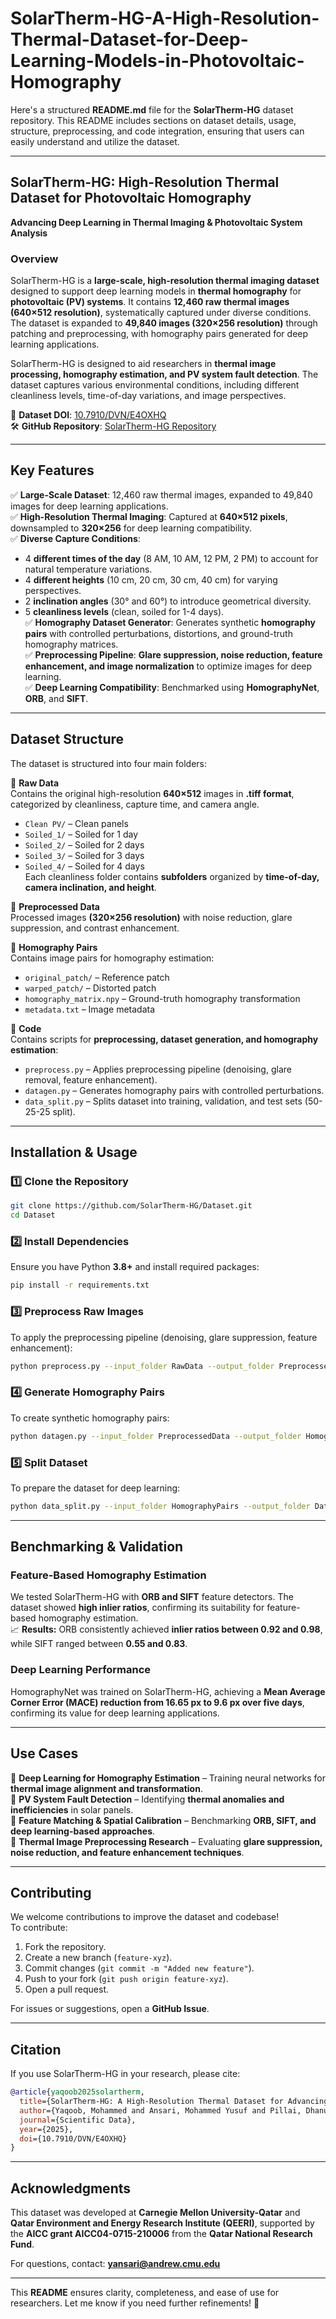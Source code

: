 # SolarTherm-HG-A-High-Resolution-Thermal-Dataset-for-Deep-Learning-Models-in-Photovoltaic-Homography

Here's a structured **README.md** file for the **SolarTherm-HG** dataset repository. This README includes sections on dataset details, usage, structure, preprocessing, and code integration, ensuring that users can easily understand and utilize the dataset.  

---

## **SolarTherm-HG: High-Resolution Thermal Dataset for Photovoltaic Homography**
**Advancing Deep Learning in Thermal Imaging & Photovoltaic System Analysis**

### **Overview**
SolarTherm-HG is a **large-scale, high-resolution thermal imaging dataset** designed to support deep learning models in **thermal homography** for **photovoltaic (PV) systems**. It contains **12,460 raw thermal images (640×512 resolution)**, systematically captured under diverse conditions. The dataset is expanded to **49,840 images (320×256 resolution)** through patching and preprocessing, with homography pairs generated for deep learning applications.

SolarTherm-HG is designed to aid researchers in **thermal image processing, homography estimation, and PV system fault detection**. The dataset captures various environmental conditions, including different cleanliness levels, time-of-day variations, and image perspectives.

📂 **Dataset DOI**: [10.7910/DVN/E4OXHQ](https://doi.org/10.7910/DVN/E4OXHQ)  
🛠 **GitHub Repository**: [SolarTherm-HG Repository](https://github.com/SolarTherm-HG/Dataset)  

---

## **Key Features**
✅ **Large-Scale Dataset**: 12,460 raw thermal images, expanded to 49,840 images for deep learning applications.  
✅ **High-Resolution Thermal Imaging**: Captured at **640×512 pixels**, downsampled to **320×256** for deep learning compatibility.  
✅ **Diverse Capture Conditions**:
- 4 **different times of the day** (8 AM, 10 AM, 12 PM, 2 PM) to account for natural temperature variations.
- 4 **different heights** (10 cm, 20 cm, 30 cm, 40 cm) for varying perspectives.
- 2 **inclination angles** (30° and 60°) to introduce geometrical diversity.
- 5 **cleanliness levels** (clean, soiled for 1-4 days).  
✅ **Homography Dataset Generator**: Generates synthetic **homography pairs** with controlled perturbations, distortions, and ground-truth homography matrices.  
✅ **Preprocessing Pipeline**: **Glare suppression, noise reduction, feature enhancement, and image normalization** to optimize images for deep learning.  
✅ **Deep Learning Compatibility**: Benchmarked using **HomographyNet**, **ORB**, and **SIFT**.  

---

## **Dataset Structure**
The dataset is structured into four main folders:

📂 **Raw Data**  
Contains the original high-resolution **640×512** images in **.tiff format**, categorized by cleanliness, capture time, and camera angle.  
- `Clean PV/` – Clean panels  
- `Soiled_1/` – Soiled for 1 day  
- `Soiled_2/` – Soiled for 2 days  
- `Soiled_3/` – Soiled for 3 days  
- `Soiled_4/` – Soiled for 4 days  
Each cleanliness folder contains **subfolders** organized by **time-of-day, camera inclination, and height**.  

📂 **Preprocessed Data**  
Processed images **(320×256 resolution)** with noise reduction, glare suppression, and contrast enhancement.  

📂 **Homography Pairs**  
Contains image pairs for homography estimation:
- `original_patch/` – Reference patch  
- `warped_patch/` – Distorted patch  
- `homography_matrix.npy` – Ground-truth homography transformation  
- `metadata.txt` – Image metadata  

📂 **Code**  
Contains scripts for **preprocessing, dataset generation, and homography estimation**:  
- `preprocess.py` – Applies preprocessing pipeline (denoising, glare removal, feature enhancement).  
- `datagen.py` – Generates homography pairs with controlled perturbations.  
- `data_split.py` – Splits dataset into training, validation, and test sets (50-25-25 split).  

---

## **Installation & Usage**
### **1️⃣ Clone the Repository**
```bash
git clone https://github.com/SolarTherm-HG/Dataset.git
cd Dataset
```

### **2️⃣ Install Dependencies**
Ensure you have Python **3.8+** and install required packages:
```bash
pip install -r requirements.txt
```

### **3️⃣ Preprocess Raw Images**
To apply the preprocessing pipeline (denoising, glare suppression, feature enhancement):
```bash
python preprocess.py --input_folder RawData --output_folder PreprocessedData
```

### **4️⃣ Generate Homography Pairs**
To create synthetic homography pairs:
```bash
python datagen.py --input_folder PreprocessedData --output_folder HomographyPairs
```

### **5️⃣ Split Dataset**
To prepare the dataset for deep learning:
```bash
python data_split.py --input_folder HomographyPairs --output_folder DatasetSplits
```

---

## **Benchmarking & Validation**
### **Feature-Based Homography Estimation**
We tested SolarTherm-HG with **ORB and SIFT** feature detectors. The dataset showed **high inlier ratios**, confirming its suitability for feature-based homography estimation.  
📈 **Results:** ORB consistently achieved **inlier ratios between 0.92 and 0.98**, while SIFT ranged between **0.55 and 0.83**.

### **Deep Learning Performance**
HomographyNet was trained on SolarTherm-HG, achieving a **Mean Average Corner Error (MACE) reduction from 16.65 px to 9.6 px over five days**, confirming its value for deep learning applications.

---

## **Use Cases**
🔹 **Deep Learning for Homography Estimation** – Training neural networks for **thermal image alignment and transformation**.  
🔹 **PV System Fault Detection** – Identifying **thermal anomalies and inefficiencies** in solar panels.  
🔹 **Feature Matching & Spatial Calibration** – Benchmarking **ORB, SIFT, and deep learning-based approaches**.  
🔹 **Thermal Image Preprocessing Research** – Evaluating **glare suppression, noise reduction, and feature enhancement techniques**.  

---

## **Contributing**
We welcome contributions to improve the dataset and codebase!  
To contribute:
1. Fork the repository.
2. Create a new branch (`feature-xyz`).
3. Commit changes (`git commit -m "Added new feature"`).
4. Push to your fork (`git push origin feature-xyz`).
5. Open a pull request.

For issues or suggestions, open a **GitHub Issue**.

---

## **Citation**
If you use SolarTherm-HG in your research, please cite:
```bibtex
@article{yaqoob2025solartherm,
  title={SolarTherm-HG: A High-Resolution Thermal Dataset for Advancing Deep Learning Models in Photovoltaic Homography},
  author={Yaqoob, Mohammed and Ansari, Mohammed Yusuf and Pillai, Dhanup Somasekharan and Flushing, Eduardo Feo},
  journal={Scientific Data},
  year={2025},
  doi={10.7910/DVN/E4OXHQ}
}
```

---

## **Acknowledgments**
This dataset was developed at **Carnegie Mellon University-Qatar** and **Qatar Environment and Energy Research Institute (QEERI)**, supported by the **AICC grant AICC04-0715-210006** from the **Qatar National Research Fund**.

For questions, contact: **[yansari@andrew.cmu.edu](mailto:yansari@andrew.cmu.edu)**  

---

This **README** ensures clarity, completeness, and ease of use for researchers. Let me know if you need further refinements! 🚀
